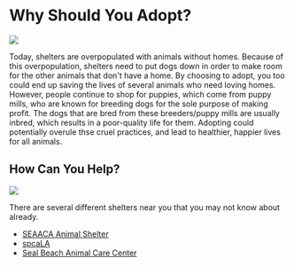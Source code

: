 <!DOCTYPE HTML>
<html>
<h1>Why Should You Adopt?</h1>
  <img src="https://media.4-paws.org/6/8/9/3/689354d6694789b45569cd647a6009e240b4afe7/VIER%20PFOTEN_2016-09-18_081-1927x1333-1920x1328.jpg" />
<p>Today, shelters are overpopulated with animals without homes. Because of this overpopulation, shelters need to put dogs down in order to make room for the other animals that don't have a home. By choosing to adopt, you too could end up saving the lives of several animals who need loving homes. However, people continue to shop for puppies, which come from puppy mills, who are known for breeding dogs for the sole purpose of making profit. The dogs that are bred from these breeders/puppy mills are usually inbred, which results in a poor-quality life for them. Adopting could potentially overule thse cruel practices, and lead to healthier, happier lives for all animals.</p>
<h2>How Can You Help?</h2>
  <img src="https://www.rd.com/wp-content/uploads/2017/11/05-amazon-9-Powerful-Ways-to-Give-to-Charity-Without-Breaking-the-Bank_527124532-Pongsatorn-Singnoy.jpg" />
<p>There are several different shelters near you that you may not know about already.</p>
  <ul>
    <li>  <a href ="https://www.seaaca.org/" target="_blank"> SEAACA Animal Shelter</a>  </li> 
    <li> <a href ="https://spcala.com/" target="_blank">spcaLA</a> </li>
    <li> <a href ="https://www.sbacc.org/" target="_blank">Seal Beach Animal Care Center</a> </li>
  </ul>
</html>
